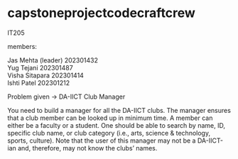 # capstoneprojectcodecraftcrew
IT205 


members:

Jas Mehta (leader) 202301432
<br>
Yug Tejani 202301487
<br>
Visha Sitapara 202301414
<br>
Ishti Patel 202301212


Problem given -> DA-IICT Club Manager

You need to build a manager for all the DA-IICT clubs. The manager ensures that
a club member can be looked up in minimum time. A member can either be a
faculty or a student. One should be able to search by name, ID, specific club
name, or club category (i.e., arts, science & technology, sports, culture). Note that
the user of this manager may not be a DA-IICT-ian and, therefore, may not know
the clubs’ names.

